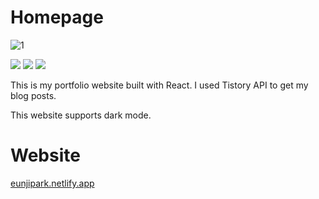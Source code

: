# Homepage

![1](https://github.com/euparkn/homepage/assets/130215643/3a9ec490-ce5c-4541-a59f-d03dbe0833bd)

<img src='https://img.shields.io/badge/React-61DAFB?logo=react&style=flat-square&logoColor=000'/> <img src='https://img.shields.io/badge/TypeScript-3178C6?logo=typescript&style=flat-square&logoColor=fff'/> <img src='https://img.shields.io/badge/styledcomponents-DB7093?logo=styledcomponents&style=flat-square&logoColor=fff'/>

This is my portfolio website built with React. I used Tistory API to get my blog posts.

This website supports dark mode.

# Website

[eunjipark.netlify.app](https://eunjipark.netlify.app/)
